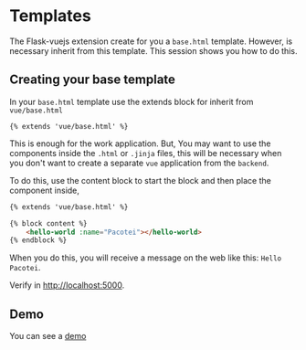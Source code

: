 # Templates

The Flask-vuejs extension create for you a `base.html` template. However, is necessary
inherit from this template. This session shows you how to do this.

## Creating your base template

In your `base.html` template use the extends block for inherit from `vue/base.html`

```jinja
{% extends 'vue/base.html' %}
```

This is enough for the work application. But, You may want to use the components inside the `.html` or `.jinja` files, 
this will be necessary when you don't want to create a separate `vue` application from the `backend`.

To do this, use the content block to start the block and then place the component inside,

```html
{% extends 'vue/base.html' %}

{% block content %}
    <hello-world :name="Pacotei"></hello-world>
{% endblock %}
```

When you do this, you will receive a message on the web like this: `Hello Pacotei`. 

Verify in [http://localhost:5000](http://localhost:5000). 

## Demo

You can see a [demo](https://github.com/pacotei/flask-vuejs/blob/master/sample_app/templates/form.html)
